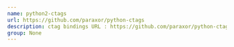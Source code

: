 ```yaml
---
name: python2-ctags
url: https://github.com/paraxor/python-ctags
description: ctag bindings URL : https://github.com/paraxor/python-ctags Groups : None
group: None
---
```


